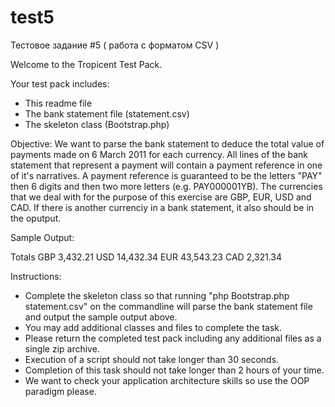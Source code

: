 # test5
Тестовое задание #5 ( работа с форматом CSV )

Welcome to the Tropicent Test Pack.

Your test pack includes:
* This readme file
* The bank statement file (statement.csv)
* The skeleton class (Bootstrap.php)


Objective:
We want to parse the bank statement to deduce the total value of payments made on 6 March 2011 for
each currency.  All lines of the bank statement that represent a payment will contain a payment 
reference in one of it's narratives.  A payment reference is guaranteed to be the letters "PAY" 
then 6 digits and then two more letters (e.g. PAY000001YB).  The currencies that we deal with for 
the purpose of this exercise are GBP, EUR, USD and CAD. 
If there is another currenciy in a bank statement, it also should be in the oputput.


Sample Output:

Totals
GBP 3,432.21
USD 14,432.34
EUR 43,543.23
CAD 2,321.34


Instructions:
* Complete the skeleton class so that running "php Bootstrap.php statement.csv" on the commandline 
  will parse the bank statement file and output the sample output above.
* You may add additional classes and files to complete the task.
* Please return the completed test pack including any additional files as a single zip archive.
* Execution of a script should not take longer than 30 seconds.
* Completion of this task should not take longer than 2 hours of your time.
* We want to check your application architecture skills so use the OOP paradigm please.

